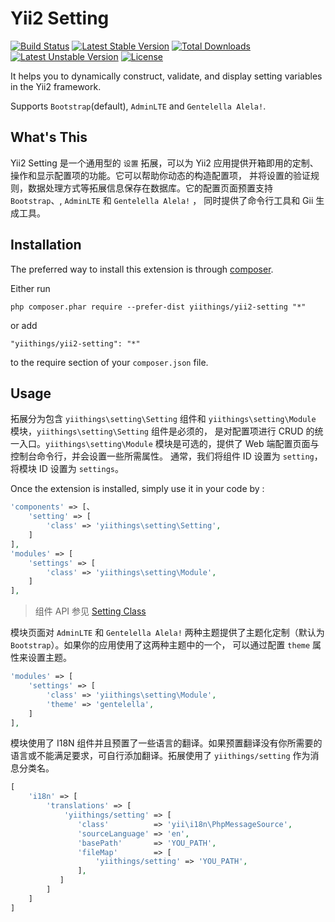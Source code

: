 Yii2 Setting
============
[![Build Status](https://travis-ci.org/yiithings/yii2-setting.svg)](https://travis-ci.org/yiithings/yii2-setting)
[![Latest Stable Version](https://poser.pugx.org/yiithings/yii2-setting/v/stable.svg)](https://packagist.org/packages/yiithings/yii2-setting) 
[![Total Downloads](https://poser.pugx.org/yiithings/yii2-setting/downloads.svg)](https://packagist.org/packages/yiithings/yii2-setting) 
[![Latest Unstable Version](https://poser.pugx.org/yiithings/yii2-setting/v/unstable.svg)](https://packagist.org/packages/yiithings/yii2-setting)
[![License](https://poser.pugx.org/yiithings/yii2-setting/license.svg)](https://packagist.org/packages/yiithings/yii2-setting)

It helps you to dynamically construct, validate, and display setting variables in the Yii2 framework.

Supports `Bootstrap`(default), `AdminLTE` and `Gentelella Alela!`.

What's This
-----------
Yii2 Setting 是一个通用型的 `设置` 拓展，可以为 Yii2 应用提供开箱即用的定制、操作和显示配置项的功能。它可以帮助你动态的构造配置项，
并将设置的验证规则，数据处理方式等拓展信息保存在数据库。它的配置页面预置支持 `Bootstrap`、, `AdminLTE` 和 `Gentelella Alela!` ，
同时提供了命令行工具和 Gii 生成工具。

Installation
------------

The preferred way to install this extension is through [composer](http://getcomposer.org/download/).

Either run

```
php composer.phar require --prefer-dist yiithings/yii2-setting "*"
```

or add

```
"yiithings/yii2-setting": "*"
```

to the require section of your `composer.json` file.


Usage
-----

拓展分为包含 `yiithings\setting\Setting` 组件和 `yiithings\setting\Module` 模块，`yiithings\setting\Setting` 组件是必须的，
是对配置项进行 CRUD 的统一入口。`yiithings\setting\Module` 模块是可选的，提供了 Web 端配置页面与控制台命令行，并会设置一些所需属性。
通常，我们将组件 ID 设置为 `setting`，将模块 ID 设置为 `settings`。

Once the extension is installed, simply use it in your code by  :
```php
'components' => [、
    'setting' => [
        'class' => 'yiithings\setting\Setting',
    ]
],
'modules' => [
    'settings' => [
        'class' => 'yiithings\setting\Module',
    ]
],
```

 > 组件 API 参见 [Setting Class](src/Setting.php)

模块页面对 `AdminLTE` 和 `Gentelella Alela!` 两种主题提供了主题化定制（默认为`Bootstrap`）。如果你的应用使用了这两种主题中的一个，
可以通过配置 `theme` 属性来设置主题。

```php
'modules' => [
    'settings' => [
        'class' => 'yiithings\setting\Module',
        'theme' => 'gentelella',
    ]
],
```

模块使用了 I18N 组件并且预置了一些语言的翻译。如果预置翻译没有你所需要的语言或不能满足要求，可自行添加翻译。拓展使用了
`yiithings/setting` 作为消息分类名。

```php
[
    'i18n' => [
        'translations' => [
            'yiithings/setting' => [
               'class'          => 'yii\i18n\PhpMessageSource',
               'sourceLanguage' => 'en',
               'basePath'       => 'YOU_PATH',
               'fileMap'        => [
                   'yiithings/setting' => 'YOU_PATH',
               ],
           ]
        ]
    ]
]
```